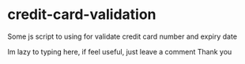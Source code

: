 # credit-card-validation
Some js script to using for validate credit card number and expiry date

Im lazy to typing here, if feel useful, just leave a comment
Thank you
